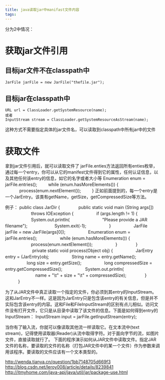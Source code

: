 ```yaml
---
title: java读取jar中manifast文件内容
tags:
---
```


分为2中情况：
# 获取jar文件引用
## 目标jar文件不在classpath中
```
JarFile jarFile = new JarFile("thefile.jar"); 
```
## 目标jar在classpath中
```
URL url = ClassLoader.getSystemResource(name); 
或者
InputStream stream = ClassLoader.getSystemResourceAsStream(name); 
```
这种方式不需要指定具体的jar文件名，可以读取到classpath中所有jar中的文件

# 获取文件
拿到jar文件引用后，就可以读取文件了
jarFile.enties方法返回所有enties枚举，通过每一个entry，你可以从它的manifest文件得到它的属性，任何认证信息，以及其他任何该entry的信息，如它的名字或者大小等
Enumeration enum = jarFile.entries(); 
　　 while (enum.hasMoreElements()) { 
　　　 process(enum.nextElement()); 
　　 } 
正如前面提到的，每一个entry是一个JarEntry。该类有getName，getSize，getCompressedSize等方法。 

例子：
public class JarDir { 
　　　　public static void main (String args[]) 
　　　　　　throws IOException { 
　　　　　if (args.length != 1) { 
　　　　　　System.out.println( 
　　　　　　　 "Please provide a JAR filename"); 
　　　　　　System.exit(-1); 
　　　　　} 
　　　　　JarFile jarFile = new JarFile(args[0]); 
　　　　　Enumeration enum = jarFile.entries(); 
　　　　　while (enum.hasMoreElements()) { 
　　　　　　process(enum.nextElement()); 
　　　　　} 
　　　　} 
　　
　　　　private static void process(Object obj) { 
　　　　　JarEntry entry = (JarEntry)obj; 
　　　　　String name = entry.getName(); 
　　　　　long size = entry.getSize(); 
　　　　　long compressedSize = entry.getCompressedSize(); 
　　　　　System.out.println( 
　　　　　　　name + "\t" + size + "\t" + compressedSize); 
　　　　} 
　　　} 

为了从JAR文件中真正读取一个指定的文件，你必须到其entry的InputStream。这和JarEntry不一样。这是因为JarEntry只是包含该entry的有关信息，但是并不实际包含该entry的内容。这和File和FileInputStream的区别有点儿相似。访问文件没有打开文件，它只是从目录中读取了该文件的信息。下面是如何得到entry的InputStream： 
InputStream input = jarFile.getInputStream(entry); 

当你有了输入流，你就可以像读取其他流一样读取它。在文本流中(text stream)，记得使用读取器(Reader)从流中取得字符。对于面向字节的流，如图片文件，直接读取就行了。 
下面的程序演示如何从JAR文件中读取文件。指定JAR文件的名称，要读取的文件的名称（打包JAR文件中的某一个文件）作为参数来调用该程序。要读取的文件应该有一个文本类型的。 



http://wenda.tianya.cn/question/1bb7148705d669f3
http://blog.csdn.net/leroy008/article/details/8239841
http://itmyhome.com/java-api/java/util/jar/package-use.html